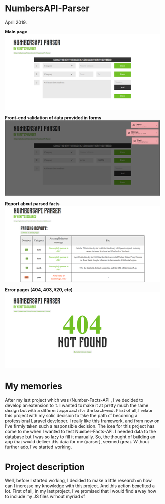 # NumbersAPI-Parser
April 2019.

**Main page**
![main page](https://raw.githubusercontent.com/NikitosGolubev/images/master/numbersapi-parser.png)

**Front-end validation of data provided in forms**
![validation](https://raw.githubusercontent.com/NikitosGolubev/images/master/numbersapi-parser-validated.png)

**Report about parsed facts**
![report](https://raw.githubusercontent.com/NikitosGolubev/images/master/numbersapi-parser-report.png)

**Error pages (404, 403, 520, etc)**
![errors page](https://raw.githubusercontent.com/NikitosGolubev/images/master/numbersapi-parser-404.png)

# My memories
After my last project which was (Number-Facts-API), I've decided to develop an extension to it. I wanted to make it at pretty much the same design but with a different approach for the back-end. First of all, I relate this project with my solid decision to take the path of becoming a professional Laravel developer. I really like this framework, and from now on I've firmly taken such a responsible decision. The idea for this project has come to me when I wanted to test Number-Facts-API. I needed data to the database but I was so lazy to fill it manually. So, the thought of building an app that would deliver this data for me (parser), seemed great. Without further ado, I've started working.

# Project description
Well, before I started working, I decided to make a little research on how can I increase my knowledge with this project. And this action benefited a lot. First of all, in my last project, I've promised that I would find a way how to include my JS files without myriad of <script> tags and I found it! I've learned a lot about CommonJS modules and about exports which are not fully supported in modern browsers yet. I've decided to use exports. This has led me to the point where I had to learn what 'bundler' is and luckily I've faced with browserify which I awesomely integrated into my GULP build. Also, then I figured out that I also need babelify(feature for browserify) to make exports work. To be honest, the process of configuring all of these things (babelify, browserify) was pretty tough but finally, I got what was expected: fully supported functionality of export/export default constructions.

Also, I've decided to refuse from using Lumen in this project (like it was in Number-Facts-API) and I've started exploring Laravel. It's still a long journey for me but I've learned a lot only from this project yet.

Besides, I've finally replaced Sublime Text Editor with professional IDE (phpStorm). AND I DON'T REGRET. In fact, I really regret I've not done this earlier because it's significantly simplified the process of coding. Although I've spent some time learning a bunch of shortcuts, this has paid back to me later.

Now, I wanna mention some significant things I've done and realized during development.
1. I really need to learn any JS framework, at least basics. Writing my own MVC from scratch was very, very hard (it's funny when you do this first time, but when things started to get repeated, it's not really enjoyable). The mental debt is huge, and I definitely need to cut it down. I plan to get started with Vue JS because it seems like it perfectly fits with Laravel.
2. GULP is great, but ... Webpack is much better. So, I also need to explore this bundler.
3. App architecture, in fact, is a quite complicated thing, I obviously need to learn more about refactoring and about building clean independent architecture itself.

So, that's all with it. My back-end journey continues, keep progressing!

# Skills applied
- HTML
- CSS
- Flex, Media Queries
- Bootstrap grid
- SASS
- Javascript
- Architectural patterns
- PHP
- MySQL
- REST
- Laravel framework
- Eloquent ORM.
- Ability to explore unknown technologies and apply them immediately.
- Composer
- Npm, GULP, Browserify
- Generating auto documentations (JSdoc, PHPdocumentor)
- Basic knowledge of Linux(Ubuntu).
- Ability to install environment for development
- Exporting modules in JS
- Building my own MVC framework on JS.
- IDE PhpStorm.

# NumbersAPI-Parser
Апрель 2019.

# Мои воспоминания
После моего последнего проекта (Number-Facts-API), я решил разработать дополнение к нему. Мне хотелось сохранить тот же дизайн, но использовать иной подход для разработки back-end-а. Прежде всего, я ассоциирую этот проект с принятием мной твёрдого решения становления на путь Laravel разработчика. Мне очень нравится этот фреймворк и с этого момента, я укоренился в своём довольно ответственном решении. Идея для этого проекта пришла ко мне, когда я хотел тестировать Number-Facts-API. Мне были нужны данные, для заполнения БД, но я был очень ленив, чтобы вносить их вручную. Что ж, идея создания приложения, которое доставит мне эти данные (парсер) показалась прекрасной. Без дальнейших церемоний, я начал работать.

# Описание проекта
Перед тем, как я начал работать, я решил подумать, как же я могу увеличить свои знания с этим проектом. И это раздумье принесло свои плоды! Прежде всего, в моём последнем проекте я пообещал, что я найду способ подключать JS без многочиленных <script> тегов и я нашёл его! Я узнал много чего о CommonJS модулях и о коммандах exports, которые ещё не поддерживаются полностью в современных браузерах. Я решил использовать exports. Это привело меня к тому, что мне понадобилось изучить что такое "bundler" и к счастью, я столкнулся с browserify, который прекрасно подошёл к моей GULP сборке. Также, далее, я понял, что мне также необходим babelify(дополнение для browserify) что бы exports-ы работали. Честно говоря, процесс настройки всех этих вещей (babelify, browserify) был достаточно сложен, но в итоге, я получил то, что ожидал: полностью поддерживаемую функциональность export/export default конструкций.
    
Так же, я решил отказаться от использования Lumen в этом проекте (как это было в Number-Facts-API), и я начал исследовать Laravel. Это довольно долгое путешествие для мен, но я уже много чего узнал только из этого проекта.

Кроме того, я наконец-то, заменил редактор Sublime Text на профессиональную IDE (phpStorm). И Я НЕ ЖАЛЕЮ. На самом деле, я очень сожалею, что я не сделал этого раньше, потому что такая перемена сильно упростила процесс программирования. Хотя я потратил определённое время на изучение горячих кнопок, это окупилось далее.

Теперь, мне бы хотелось упомянуть некоторые вещи, которые я делал и осознал в течении разработки.
1. Мне действительно нужно изучить какой-нибудь 1 JS фреймворк, хотя бы основы. Писать MVC с нуля было очень, очень сложно и затратно (это забавно делать в первый раз, но как только подобная необходимость повторяется из раза в раз, это становится не очень приятным). Ментальный долг огромен и мне определённо надо его сократить. Я планирую начать с Vue JS, потому что кажется он наиболее сочетается с Laravel.
2. GULP прекрасен, но ... Webpack намного лучше. Поэтому мне нужно изучить эту утилиту.
3. Архитектура приложений, на самом деле, очень сложная штука. Мне, очевидно, надо больше узнать о рефакторинге и о том, как поднимать чистую, независимую систему.

Что ж, на этом всё. Моё back-end путешествие продолжается, продолжаю и я развиваться!

# Применённые навыки
- HTML
- CSS
- Flex, Media запросы
- Bootstrap grid
- SASS
- Javascript
- Паттерны проектирования
- PHP
- MySQL
- REST
- Laravel фреймворк
- Eloquent ORM.
- Способность изучать незнакомые технологии и мнгновенно их применять.
- Composer
- Npm, GULP, Browserify
- Генерация автодокументаций (JSdoc, PHPdocumentor)
- Базовые знания Linux(Ubuntu).
- Способность разворачивать окружение для разработки.
- Экспортирование модулей в JS
- Создание моего собственного MVC фреймворка на JS.
- IDE PhpStorm.
